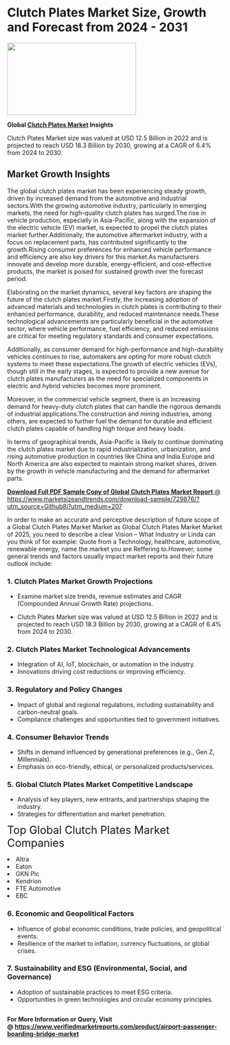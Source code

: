 <H1>Clutch Plates Market Size, Growth and Forecast from 2024 - 2031</H1><img class="aligncenter size-medium wp-image-584254" src="https://thirdeyenews.in/wp-content/uploads/2024/09/Global-Market-Research-300x168.jpeg" alt="" width="300" height="168" /><p><strong>Global&nbsp;<a href="https://www.marketsizeandtrends.com/download-sample/729876/?utm_source=Github8j?utm_medium=207">Clutch Plates Market</a> Insights</strong></p><p>Clutch Plates Market size was valued at USD 12.5 Billion in 2022 and is projected to reach USD 18.3 Billion by 2030, growing at a CAGR of 6.4% from 2024 to 2030.</p><p><h2>Market Growth Insights</h2> <p>The global clutch plates market has been experiencing steady growth, driven by increased demand from the automotive and industrial sectors.With the growing automotive industry, particularly in emerging markets, the need for high-quality clutch plates has surged.The rise in vehicle production, especially in Asia-Pacific, along with the expansion of the electric vehicle (EV) market, is expected to propel the clutch plates market further.Additionally, the automotive aftermarket industry, with a focus on replacement parts, has contributed significantly to the growth.Rising consumer preferences for enhanced vehicle performance and efficiency are also key drivers for this market.As manufacturers innovate and develop more durable, energy-efficient, and cost-effective products, the market is poised for sustained growth over the forecast period.</p> <p><a href="#"></a></p> <p>Elaborating on the market dynamics, several key factors are shaping the future of the clutch plates market.Firstly, the increasing adoption of advanced materials and technologies in clutch plates is contributing to their enhanced performance, durability, and reduced maintenance needs.These technological advancements are particularly beneficial in the automotive sector, where vehicle performance, fuel efficiency, and reduced emissions are critical for meeting regulatory standards and consumer expectations.</p> <p>Additionally, as consumer demand for high-performance and high-durability vehicles continues to rise, automakers are opting for more robust clutch systems to meet these expectations.The growth of electric vehicles (EVs), though still in the early stages, is expected to provide a new avenue for clutch plates manufacturers as the need for specialized components in electric and hybrid vehicles becomes more prominent.</p> <p>Moreover, in the commercial vehicle segment, there is an increasing demand for heavy-duty clutch plates that can handle the rigorous demands of industrial applications.The construction and mining industries, among others, are expected to further fuel the demand for durable and efficient clutch plates capable of handling high torque and heavy loads.</p> <p>In terms of geographical trends, Asia-Pacific is likely to continue dominating the clutch plates market due to rapid industrialization, urbanization, and rising automotive production in countries like China and India.Europe and North America are also expected to maintain strong market shares, driven by the growth in vehicle manufacturing and the demand for aftermarket parts.</p> <p><a href="#"></p><p><span class=""><strong>Download Full PDF Sample Copy of Global Clutch Plates Market Report</strong> @ <a href="https://www.marketsizeandtrends.com/download-sample/729876/?utm_source=Github8j?utm_medium=207" target="_blank">https://www.marketsizeandtrends.com/download-sample/729876/?utm_source=Github8j?utm_medium=207</a></span></p><p>In order to make an accurate and perceptive description of future scope of a Global&nbsp;Clutch Plates Market Market as Global&nbsp;Clutch Plates Market Market of 2025, you need to describe a clear Vision &ndash; What Industry or Linda can you think of for example: Quote from a Technology, healthcare, automotive, renewable energy, name the market you are Reffering to.However, some general trends and factors usually impact market reports and their future outlook include:</p><h3>1.&nbsp;<strong>Clutch Plates Market Growth Projections</strong></h3><ul><li>Examine market size trends, revenue estimates and CAGR (Compounded Annual Growth Rate) projections.</li><li><p>Clutch Plates Market size was valued at USD 12.5 Billion in 2022 and is projected to reach USD 18.3 Billion by 2030, growing at a CAGR of 6.4% from 2024 to 2030.</p></li></ul><h3>2.&nbsp;<strong>Clutch Plates Market Technological Advancements</strong></h3><ul><li>Integration of AI, IoT, blockchain, or automation in the industry.</li><li>Innovations driving cost reductions or improving efficiency.</li></ul><h3>3.&nbsp;<strong>Regulatory and Policy Changes</strong></h3><ul><li>Impact of global and regional regulations, including sustainability and carbon-neutral goals.</li><li>Compliance challenges and opportunities tied to government initiatives.</li></ul><h3>4.&nbsp;<strong>Consumer Behavior Trends</strong></h3><ul><li>Shifts in demand influenced by generational preferences (e.g., Gen Z, Millennials).</li><li>Emphasis on eco-friendly, ethical, or personalized products/services.</li></ul><h3>5.&nbsp;<strong>Global Clutch Plates Market Competitive Landscape</strong></h3><ul><li>Analysis of key players, new entrants, and partnerships shaping the industry.</li><li>Strategies for differentiation and market penetration.</li></ul><p data-pm-slice="1 1 []"><span style="color: inherit; font-family: inherit; font-size: 25px;">Top Global Clutch Plates Market Companies</span></p><div class="" data-test-id=""><p><li>Altra</li><li> Eaton</li><li> GKN Plc</li><li> Kendrion</li><li> FTE Automotive</li><li> EBC</li></p></div><h3>6.&nbsp;<strong>Economic and Geopolitical Factors</strong></h3><ul><li>Influence of global economic conditions, trade policies, and geopolitical events.</li><li>Resilience of the market to inflation, currency fluctuations, or global crises.</li></ul><h3>7.&nbsp;<strong>Sustainability and ESG (Environmental, Social, and Governance)</strong></h3><ul><li>Adoption of sustainable practices to meet ESG criteria.</li><li>Opportunities in green technologies and circular economy principles.</li></ul><h2><strong style="font-size: 14px;">For More Information or Query, Visit @&nbsp;</strong><a style="background-color: #ffffff; font-size: 14px;" href="https://www.marketsizeandtrends.com/report/clutch-plates-market/" target="_blank">https://www.verifiedmarketreports.com/product/airport-passenger-boarding-bridge-market</a></h2>